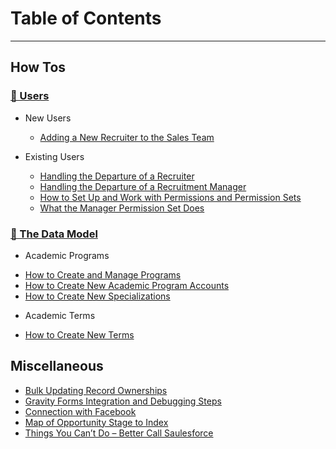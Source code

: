 # Table of Contents
***

## How Tos

### [👥 Users](users/README.md)
  * New Users
    - [Adding a New Recruiter to the Sales Team](users/adding-a-new-recruiter-to-the-sales-team.md)

  * Existing Users
    - [Handling the Departure of a Recruiter](users/handling-the-departure-of-a-recruiter.md)
    - [Handling the Departure of a Recruitment Manager](users/Handling-the-Departure-of-a-Recruitment-Manager.md)
    - [How to Set Up and Work with Permissions and Permission Sets](users/How-to-Set-Up-and-Work-with-Permissions-and-Permission-Sets.md)
    - [What the Manager Permission Set Does](users/What-the-Manager-Permission-Set-Does.md)

### [🧬 The Data Model](data-model/README.md)
  * Academic Programs
  - [How to Create and Manage Programs](data-model/how-to-create-and-manage-programs.md)
  - [How to Create New Academic Program Accounts](data-model/How-to-Create-New-Academic-Program-Accounts.md)
  - [How to Create New Specializations](data-model/How-to-Create-New-Specializations.md)

  * Academic Terms
  - [How to Create New Terms](data-model/How-to-Create-New-Terms.md)

## Miscellaneous
  - [Bulk Updating Record Ownerships](misc/Bulk-Updating-Record-Ownerships.md)
  - [Gravity Forms Integration and Debugging Steps](misc/data-model/Gravity-Forms-Integration-and-Debugging-Steps.md)
  - [Connection with Facebook](misc/Connection-with-Facebook.md)
  - [Map of Opportunity Stage to Index](misc/data-model/Map-of-Opportunity-Stage-to-Index.md)
  - [Things You Can’t Do – Better Call Saulesforce](misc/data-model/Things-You-Can’t-Do-–-Better-Call-Saulesforce.md)
